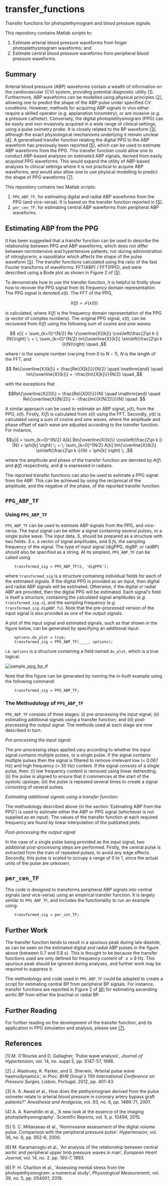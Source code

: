 # transfer_functions
Transfer functions for photoplethymogram and blood pressure signals

This repository contains Matlab scripts to:
1. Estimate arterial blood pressure waveforms from finger photoplethysmogram waveforms; and
2. Estimate central blood pressure waveforms from peripheral blood pressure waveforms.

## Summary 

Arterial blood pressure (ABP) waveforms contain a wealth of information on the cardiovascular (CV) system, providing potential diagnostic utility [[1]](#1). Furthermore, ABP waveforms can be modelled using physical principles [[2]](#2), allowing one to predict the shape of the ABP pulse under specified CV conditions. However, methods for acquiring ABP signals in vivo either require a skilled operator (_e.g._ applanation tonometry), or are invasive (_e.g._ a pressure catheter). Conversely, the digital photoplethysmogram (PPG) can be easily and non-invasively acquired in a wide range of clinical settings, using a pulse oximetry probe. It is closely related to the BP waveform [[3]](#3), although the exact physiological mechanisms underlying it remain unclear [[4]](#4). A generalised transfer function relating the digital PPG to the ABP waveform has previously been reported [[5]](#5), which can be used to estimate ABP waveforms from the PPG. This transfer function could allow one to conduct ABP-based analyses on estimated ABP signals, derived from easily acquired PPG waveforms. This would expand the utility of ABP-based analyses to clinical settings where it is not practical to acquire ABP waveforms, and would also allow one to use physical modelling to predict the shape of PPG waveforms [[7]](#7).

This repository contains two Matlab scripts:
1. `PPG_ABP_TF`, for estimating digital and radial ABP waveforms from the PPG (and vice-versa). It is based on the transfer function reported in [[5]](#5).
2. `per_cen_TF`, for estimating central ABP waveforms from peripheral ABP waveforms.

## Estimating ABP from the PPG

It has been suggested that a transfer function can be used to describe the relationship between PPG and ABP waveforms, which does not differ between normotensive and hypertensive patients, nor during administration of nitroglycerin, a vasodilator which affects the shape of the pulse waveform [[5]](#5). The transfer functions calculated using the ratio of the fast Fourier transforms of waveforms: FFT(ABP) / FFT(PPG), and were described using a Bode plot as shown in Figure 2 of [[5]](#5).

To demonstrate how to use the transfer function, it is helpful to firstly show how to recover the PPG signal from its frequency domain representation. The PPG signal is denoted $x(t)$. The FFT of the PPG,

```math
	X(f) = \mathcal{F}\left(x(t)\right) 
```

is calculated, where $X(f)$ is the frequency domain representation of the PPG (a vector of complex numbers). The original PPG signal, $x(t)$, can be recovered from $X(f)$ using the following sum of cosine and sine waves:

```math
	x[i] = \sum_{k=0}^{N/2} Re \{\overline{X}[k]\} \cos\left(\frac{2\pi k i}{N}\right) \; + \; \sum_{k=0}^{N/2} Im\{\overline{X}[k]\} \sin\left(\frac{2\pi k i}{N}\right) \quad ,
```

where $i$ is the sample number (varying from 0 to $N-1$), $N$ is the length of the FFT, and

```math
	Re\{\overline{X}[k]\} =  \frac{Re\{X[k]\}}{N/2} \quad \mathrm{and} \quad Im\{\overline{X}[k]\} = -\frac{Im\{X[k]\}}{N/2} \quad ,
```

with the exceptions that

```math
Re\{\overline{X}[0]\} =  \frac{Re\{X[0]\}}{N} \quad \mathrm{and} \quad Re\{\overline{X}[N/2]\} = -\frac{Im\{X[N/2]\}}{N} \quad .
```

A similar approach can be used to estimate an ABP signal, $y(t)$, from the PPG, $x(t)$. Firstly, $X(f)$ is calculated from $x(t)$ using the FFT. Secondly, $y(t)$ is calculated using a sum of cosine and sine waves, where the amplitude and phase offset of each wave are adjusted according to the transfer function. For instance, 

```math
y[i] = \sum_{k=0}^{N/2} A[k] Re\{\overline{X}[k]\} \cos\left(\frac{2\pi k i}{N} + \phi[k] \right) \; + \; \sum_{k=0}^{N/2} A[k] Im\{\overline{X}[k]\} \sin\left(\frac{2\pi k i}{N} + \phi[k] \right) \; ,
```
where the amplitude and phase of the transfer function are denoted by $A(f)$ and $\phi(f)$ respectively, and $\phi$ is expressed in radians.

The reported transfer functions can also be used to estimate a PPG signal from the ABP. This can be achieved by using the reciprocal of the amplitude, and the negative of the phase, of the reported transfer function.

## `PPG_ABP_TF`

### Using `PPG_ABP_TF`

`PPG_ABP_TF` can be used to estimate ABP signals from the PPG, and vice-versa. The input signal can be either a signal containing several pulses, or a single pulse wave. The input data, $S$, should be prepared as a structure with two fields: $S.v$, a vector of signal amplitudes, and $S.fs$, the sampling frequency of the signal. The type of input signal (digPPG, digBP, or radBP) should also be specified as a string. At its simplest, `PPG_ABP_TF` can be called using

```
	transformed_sig = PPG_ABP_TF(S, 'digPPG');
```

where `transformed_sig` is a structure containing individual fields for each of the estimated signals. If the digital PPG is provided as an input, then digital and radial ABP signals will be estimated. Otherwise, if the digital or radial ABP are provided, then the digital PPG will be estimated. Each signal's field is itself a structure, containing the calculated signal amplitudes (_e.g._ `transformed_sig.v`), and the sampling frequency (_e.g._ `transformed_sig.digABP.fs`). Note that the pre-processed version of the input signal is also provided as one of the output signals.

A plot of the input signal and estimated signals, such as that shown in the figure below, can be generated by specifying an additional input:
```
	options.do_plot = true;
	transformed_sig = PPG_ABP_TF(____, options);
```
_i.e._ `options` is a structure containing a field named `do_plot`, which is a true logical.

![sample_ppg_bp_tf](https://github.com/peterhcharlton/transfer_functions/assets/9865941/9a19b8a1-8ebb-4699-9aef-16331c17ea83)

Note that this figure can be generated by running the in-built example using the following command:
```
	transformed_sig = PPG_ABP_TF;
```

### The Methodology of `PPG_ABP_TF`

`PPG_ABP_TF` consists of three stages: (i) pre-processing the input signal; (ii) estimating additional signals using a transfer function; and (iii) post-processing the output signal. The methods used at each stage are now described in turn.

_Pre-processing the input signal:_

The pre-processing steps applied vary according to whether the input signal contains multiple pulses, or a single pulse. If the signal contains multiple pulses then the signal is filtered to remove irrelevant low (< 0.067 Hz) and high frequency (> 35 Hz) content. If the signal consists of a single pulse, then: (i) low frequency content is removed using linear detrending; (ii) the pulse is aligned to ensure that it commences at the start of the systolic upslope; (iii) the pulse is repeated several times to create a signal consisting of several pulses.

_Estimating additional signals using a transfer function:_

The methodology described above (in the section 'Estimating ABP from the PPG') is used to estimate either the ABP or PPG signal (whichever is not supplied as an input). The values of the transfer function at each required frequency are found by linear interpolation of the published plots.

_Post-processing the output signal_

In the case of a single pulse being provided as the input signal, two additional post-processing steps are performed. Firstly, the central pulse is extracted from the train of repeated pulses, to avoid any edge effects. Secondly, this pulse is scaled to occupy a range of 0 to 1, since the actual units of the pulse are unknown.

## `per_cen_TF`

This code is designed to transforms peripheral ABP signals into central signals (and vice-versa) using an empirical transfer function. It is largely similar to `PPG_ABP_TF`, and includes the functionality to run an example using:
```
	transformed_sig = per_cen_TF;
```

## Further Work

The transfer function tends to result in a spurious peak during late diastole, as can be seen on the estimated digital and radial ABP pulses in the figure above (between 0.7 and 0.8 s). This is thought to be because the transfer functions used are only defined for frequency content of $\leq{} \approx$ 9 Hz. This spurious peak should be ignored during analyses, and further work may be required to suppress it.

The methodology and code used in `PPG_ABP_TF` could be adapted to create a script for estimating central BP from peripheral BP signals. For instance, transfer functions are reported in Figure 2 of [[6]](#6) for estimating ascending aortic BP from either the brachial or radial BP.

## Further Reading

For further reading on the development of the transfer function, and its application in PPG simulation and analysis, please see [[7]](#7).

## References

<a id="1">[1]</a> 
M. O'Rourke and D. Gallagher, 'Pulse wave analysis', _Journal of Hypertension_, vol. 14, no. suppl 5, pp. S147-57, 1996.

<a id="2">[2]</a>
J. Alastruey, K. Parker, and S. Sherwin, 'Arterial pulse wave haemodynamics', in _Proc. BHR Group's 11th International Conference on Pressure Surges_, Lisbon, Portugal, 2012, pp. 401-43.

<a id="3">[3]</a>
A. A. Awad et al., How does the plethysmogram derived from the pulse oximeter relate to arterial blood pressure in coronary artery bypass graft patients?" _Anesthesia and Analgesia_, vol. 93, no. 6, pp. 1466-71, 2001.

<a id="4">[4]</a>
A. A. Kamshilin et al., 'A new look at the essence of the imaging photoplethysmography'. Scientific Reports, vol. 5, p. 10494, 2015.

<a id="5">[5]</a>
S. C. Millasseau et al., 'Noninvasive assessment of the digital volume pulse. Comparison with the peripheral pressure pulse'. _Hypertension_, vol. 36, no. 6, pp. 952-6, 2000.

<a id="6">[6]</a>
M. Karamanoglu et al., 'An analysis of the relationship between central aortic and peripheral upper limb pressure waves in man', _European Heart Journal_, vol. 14, no. 2, pp. 160-7, 1993.

<a id="6">[6]</a>
P. H. Charlton et al., 'Assessing mental stress from the photoplethysmogram: a numerical study', _Physiological Measurement_, vol. 39, no. 5, pp. 054001, 2018.
